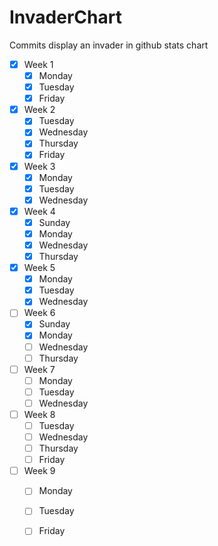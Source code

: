 # InvaderChart
Commits display an invader in github stats chart 
           
- [X] Week 1
  - [X] Monday
  - [X] Tuesday
  - [X] Friday
- [X] Week 2
  - [X] Tuesday
  - [X] Wednesday
  - [X] Thursday
  - [X] Friday
- [X] Week 3
  - [X] Monday
  - [X] Tuesday
  - [X] Wednesday
- [X] Week 4
  - [X] Sunday
  - [X] Monday
  - [X] Wednesday
  - [X] Thursday
- [X] Week 5
  - [X] Monday
  - [X] Tuesday
  - [X] Wednesday
- [ ] Week 6
  - [X] Sunday
  - [X] Monday
  - [ ] Wednesday
  - [ ] Thursday
- [ ] Week 7
  - [ ] Monday
  - [ ] Tuesday
  - [ ] Wednesday
- [ ] Week 8
  - [ ] Tuesday
  - [ ] Wednesday
  - [ ] Thursday
  - [ ] Friday
- [ ] Week 9
  - [ ] Monday
  - [ ] Tuesday
  - [ ] Friday

 
